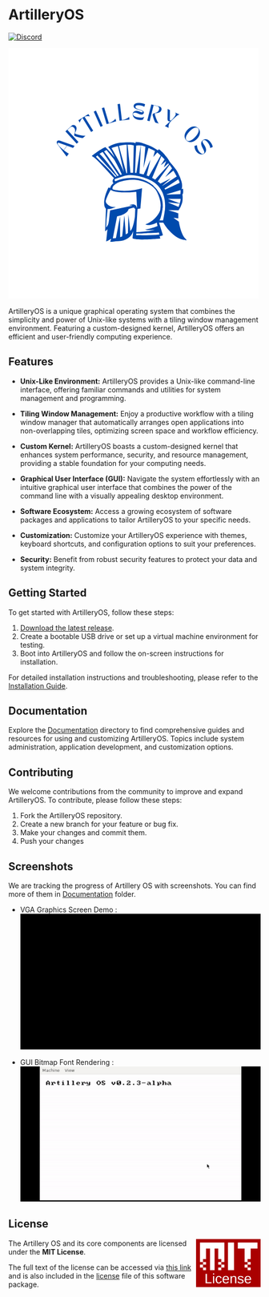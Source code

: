 # ArtilleryOS 
[![Discord](https://img.shields.io/discord/1148155381290369074?logo=Discord&label=Discord)](https://discord.gg/jgmtqrJshV)

![ArtilleryOS Logo](/docs/logo.png)

ArtilleryOS is a unique graphical operating system that combines the simplicity and power of Unix-like systems with a tiling window management environment. Featuring a custom-designed kernel, ArtilleryOS offers an efficient and user-friendly computing experience.

## Features

- **Unix-Like Environment:** ArtilleryOS provides a Unix-like command-line interface, offering familiar commands and utilities for system management and programming.

- **Tiling Window Management:** Enjoy a productive workflow with a tiling window manager that automatically arranges open applications into non-overlapping tiles, optimizing screen space and workflow efficiency.

- **Custom Kernel:** ArtilleryOS boasts a custom-designed kernel that enhances system performance, security, and resource management, providing a stable foundation for your computing needs.

- **Graphical User Interface (GUI):** Navigate the system effortlessly with an intuitive graphical user interface that combines the power of the command line with a visually appealing desktop environment.

- **Software Ecosystem:** Access a growing ecosystem of software packages and applications to tailor ArtilleryOS to your specific needs.

- **Customization:** Customize your ArtilleryOS experience with themes, keyboard shortcuts, and configuration options to suit your preferences.

- **Security:** Benefit from robust security features to protect your data and system integrity.

## Getting Started

To get started with ArtilleryOS, follow these steps:

1. [Download the latest release](https://github.com/yourusername/ArtilleryOS/releases).
2. Create a bootable USB drive or set up a virtual machine environment for testing.
3. Boot into ArtilleryOS and follow the on-screen instructions for installation.

For detailed installation instructions and troubleshooting, please refer to the [Installation Guide](docs/installation-guide.md).

## Documentation

Explore the [Documentation](docs/) directory to find comprehensive guides and resources for using and customizing ArtilleryOS. Topics include system administration, application development, and customization options.

## Contributing

We welcome contributions from the community to improve and expand ArtilleryOS. To contribute, please follow these steps:

1. Fork the ArtilleryOS repository.
2. Create a new branch for your feature or bug fix.
3. Make your changes and commit them.
4. Push your changes

## Screenshots
We are tracking the progress of Artillery OS with screenshots. You can find more of them in [Documentation](docs/) folder.

* VGA Graphics Screen Demo :
![InitialGraphics](docs/screen_demo.gif)

* GUI Bitmap Font Rendering :
![InitialGraphics](docs/font_render.gif)



## License

<a href="https://opensource.org/licenses/MIT">
  <img align="right" height="96" alt="MIT License" src="/docs/mit.jpg" />
</a>

The Artillery OS and its core components are licensed under the **MIT License**.

The full text of the license can be accessed via [this link](https://opensource.org/licenses/MIT) and is also included in the [license](LICENSE) file of this software package.
